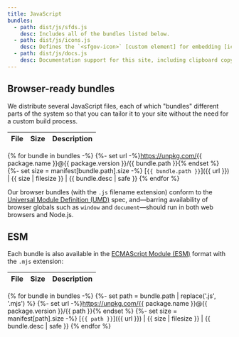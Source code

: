```yaml
---
title: JavaScript
bundles:
  - path: dist/js/sfds.js
    desc: Includes all of the bundles listed below.
  - path: dist/js/icons.js
    desc: Defines the `<sfgov-icon>` [custom element] for embedding [icons](../../foundations/icons) in HTML.
  - path: dist/js/docs.js
    desc: Documentation support for this site, including clipboard copying functionality.
---
```


## Browser-ready bundles
We distribute several JavaScript files, each of which "bundles"
different parts of the system so that you can tailor it to your site
without the need for a custom build process.

File | Size | Description
:--- | ---: | :---
{% for bundle in bundles -%}
  {%- set url -%}https://unpkg.com/{{ package.name }}@{{ package.version }}/{{ bundle.path }}{% endset %}
  {%- set size = manifest[bundle.path].size -%}
  [`{{ bundle.path }}`]({{ url }}) | {{ size | filesize }} | {{ bundle.desc | safe }}
{% endfor %}

Our browser bundles (with the `.js` filename extension) conform to
the [Universal Module Definition (UMD)][umd] spec, and—barring
availability of browser globals such as `window` and
`document`—should run in both web browsers and Node.js.

## ESM
Each bundle is also available in the [ECMAScript Module (ESM)][esm]
format with the `.mjs` extension:

File | Size | Description
:--- | ---: | :---
{% for bundle in bundles -%}
  {%- set path = bundle.path | replace('.js', '.mjs') %}
  {%- set url -%}https://unpkg.com/{{ package.name }}@{{ package.version }}/{{ path }}{% endset %}
  {%- set size = manifest[path].size -%}
  [`{{ path }}`]({{ url }}) | {{ size | filesize }} | {{ bundle.desc | safe }}
{% endfor %}

[tailwind]: https://tailwindcss.com/
[custom element]: https://developer.mozilla.org/en-US/docs/Web/Web_Components/Using_custom_elements
[umd]: https://github.com/umdjs/umd
[esm]: https://nodejs.org/api/esm.html#esm_introduction
